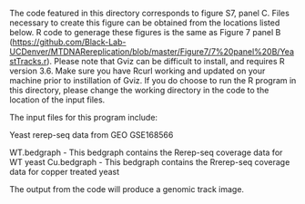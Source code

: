 The code featured in this directory corresponds to figure S7, panel C. Files necessary to create this figure can be obtained from the locations listed below. R code to generage these figures is the same as Figure 7 panel B (https://github.com/Black-Lab-UCDenver/MTDNARereplication/blob/master/Figure7/7%20panel%20B/YeastTracks.r). Please note that Gviz can be difficult to install, and requires R version 3.6. Make sure you have Rcurl working and updated on your machine prior to instillation of Gviz. If you do choose to run the R program in this directory, please change the working directory in the code to the location of the input files.

The input files for this program include:

Yeast rerep-seq data from GEO GSE168566

WT.bedgraph - This bedgraph contains the Rerep-seq coverage data for WT yeast 
Cu.bedgraph - This bedgraph contains the Rrerep-seq coverage data for copper treated yeast

The output from the code will produce a genomic track image.
